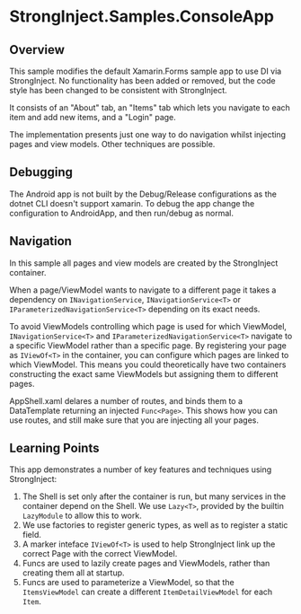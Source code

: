 # StrongInject.Samples.ConsoleApp

## Overview

This sample modifies the default Xamarin.Forms sample app to use DI via StrongInject. No functionality has been added or removed, but the code style has been changed to be consistent with StrongInject.

It consists of an "About" tab, an "Items" tab which lets you navigate to each item and add new items, and a "Login" page.

The implementation presents just one way to do navigation whilst injecting pages and view models. Other techniques are possible.

## Debugging

The Android app is not built by the Debug/Release configurations as the dotnet CLI doesn't support xamarin. To debug the app change the configuration to AndroidApp, and then run/debug as normal.

## Navigation

In this sample all pages and view models are created by the StrongInject container.

When a page/ViewModel wants to navigate to a different page it takes a dependency on `INavigationService`, `INavigationService<T>` or `IParameterizedNavigationService<T>` depending on its exact needs.

To avoid ViewModels controlling which page is used for which ViewModel, `INavigationService<T>` and `IParameterizedNavigationService<T>` navigate to a specific ViewModel rather than a specific page. By registering your page as `IViewOf<T>` in the container, you can configure which pages are linked to which ViewModel. This means you could theoretically have two containers constructing the exact same ViewModels but assigning them to different pages.

AppShell.xaml delares a number of routes, and binds them to a DataTemplate returning an injected `Func<Page>`. This shows how you can use routes, and still make sure that you are injecting all your pages.

## Learning Points

This app demonstrates a number of key features and techniques using StrongInject:

1. The Shell is set only after the container is run, but many services in the container depend on the Shell. We use `Lazy<T>`, provided by the builtin `LazyModule` to allow this to work.
2. We use factories to register generic types, as well as to register a static field.
3. A marker inteface `IViewOf<T>` is used to help StrongInject link up the correct Page with the correct ViewModel.
4. Funcs are used to lazily create pages and ViewModels, rather than creating them all at startup.
5. Funcs are used to parameterize a ViewModel, so that the `ItemsViewModel` can create a different `ItemDetailViewModel` for each `Item`.
